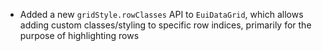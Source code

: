 - Added a new `gridStyle.rowClasses` API to `EuiDataGrid`, which allows adding custom classes/styling to specific row indices, primarily for the purpose of highlighting rows

